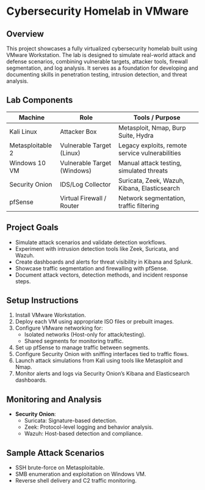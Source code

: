 # Cybersecurity Homelab in VMware

## Overview
This project showcases a fully virtualized cybersecurity homelab built using VMware Workstation. The lab is designed to simulate real-world attack and defense scenarios, combining vulnerable targets, attacker tools, firewall segmentation, and log analysis. It serves as a foundation for developing and documenting skills in penetration testing, intrusion detection, and threat analysis.

## Lab Components

| Machine              | Role                           | Tools / Purpose                                  |
|----------------------|--------------------------------|--------------------------------------------------|
| Kali Linux           | Attacker Box                   | Metasploit, Nmap, Burp Suite, Hydra              |
| Metasploitable 2     | Vulnerable Target (Linux)      | Legacy exploits, remote service vulnerabilities  |
| Windows 10 VM        | Vulnerable Target (Windows)    | Manual attack testing, simulated threats         |
| Security Onion       | IDS/Log Collector              | Suricata, Zeek, Wazuh, Kibana, Elasticsearch     |
| pfSense              | Virtual Firewall / Router      | Network segmentation, traffic filtering          |

## Project Goals

- Simulate attack scenarios and validate detection workflows.
- Experiment with intrusion detection tools like Zeek, Suricata, and Wazuh.
- Create dashboards and alerts for threat visibility in Kibana and Splunk.
- Showcase traffic segmentation and firewalling with pfSense.
- Document attack vectors, detection methods, and incident response steps.

## Setup Instructions

1. Install VMware Workstation.
2. Deploy each VM using appropriate ISO files or prebuilt images.
3. Configure VMware networking for:
   - Isolated networks (Host-only for attack/testing).
   - Shared segments for monitoring traffic.
4. Set up pfSense to manage traffic between segments.
5. Configure Security Onion with sniffing interfaces tied to traffic flows.
6. Launch attack simulations from Kali using tools like Metasploit and Nmap.
7. Monitor alerts and logs via Security Onion’s Kibana and Elasticsearch dashboards.

## Monitoring and Analysis

- **Security Onion**:
  - Suricata: Signature-based detection.
  - Zeek: Protocol-level logging and behavior analysis.
  - Wazuh: Host-based detection and compliance.

## Sample Attack Scenarios

- SSH brute-force on Metasploitable.
- SMB enumeration and exploitation on Windows VM.
- Reverse shell delivery and C2 traffic monitoring.
